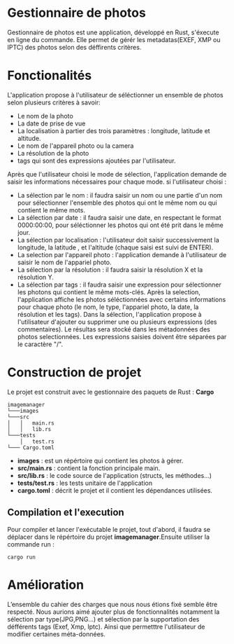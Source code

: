 # Gestionnaire de photos

Gestionnaire de photos est une application, développé en Rust, s'éxecute en ligne du commande. Elle permet de gérér les metadatas(EXEF, XMP ou IPTC) des photos selon des déffirents critères.
# Fonctionalités

L'application propose à l'utilisateur de séléctionner un ensemble de photos selon plusieurs critères à savoir:
* Le nom de la photo
* La date de prise de vue
* La localisation à partier des trois paramètres : longitude, latitude et altitude.
* Le nom de l'appareil photo ou la camera
* La résolution de la photo
* tags qui sont des expressions ajoutées par l'utilisateur.

Après que l'utilisateur choisi le mode de sélection, l'application demande de saisir les informations nécessaires pour chaque mode. si l'utilisateur choisi :
* La sélection par le nom : il faudra saisir un nom ou une partie d'un nom pour sélectionner l'ensemble des photos qui ont le même nom ou qui contient le même mots.
* La sélection par date : il faudra saisir une date, en respectant le format 0000:00:00, pour séléctionner les photos qui ont été prit dans le même jour.
* La sélection par localisation : l'utilisateur doit saisir successivement la longitude, la latitude , et l'altitude (chaque saisi est suivi de ENTER).
* La selection par l'appareil photo : l'application demande à l'utilisateur de saisir le nom de l'appariel photo.
* La sélection par la résolution : il faudra saisir la résolution X et la résolution Y.
* La sélection par tags : il faudra saisir une expression pour sélectionner les photons qui contient le même mots-clés.
Après la selection, l'application affiche les photos séléctionnées avec certains informations pour chaque photo (le nom, le type, l'appariel photo, la date, la résolution et les tags). 
Dans la sélection, l'application propose à l'utilisateur d'ajouter ou supprimer une ou plusieurs expressions (des commentaires). Le résultas sera stocké dans les métadonnées des photos selectionnées. Les expressions saisies doivent être séparées par le caractère "/".

# Construction de projet
Le projet est construit avec le gestionnaire des paquets de Rust : **Cargo**

```
imagemanager
└───images
└───src
│   │   main.rs
│   │   lib.rs 
└───tests
    │   test.rs
└─── Cargo.toml
```
* **images** : est un répértoire qui contient les photos à gérer.
* **src/main.rs** : contient la fonction principale main.
* **src/lib.rs** : le code source de l'application (structs, les méthodes...)
* **tests/test.rs** : les tests unitaire de l'application
* **cargo.toml** : décrit le projet et il contient les dépendances utilisées.

## Compilation et l'execution

Pour compiler et lancer l'exécutable le projet, tout d'abord, il faudra se déplacer dans le répértoire du projet **imagemanager**.Ensuite utiliser la commande run :

```
cargo run
```
# Amélioration
L’ensemble du cahier des charges que nous nous étions fixé semble être respecté. Nous aurions
aimé ajouter plus de fonctionnalités notamment la sélection par type(JPG,PNG...) et sélection par la supportation des défférents tags (Exef, Xmp, Iptc). Ainsi que permetttre l'utilisateur de modifier certaines méta-données.
